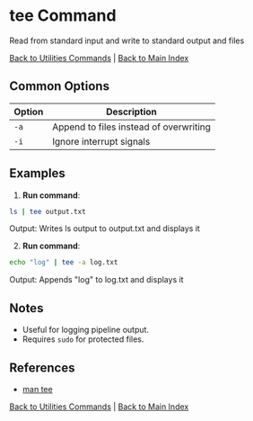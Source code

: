 # tee Command

Read from standard input and write to standard output and files

[Back to Utilities Commands](./index.md) | [Back to Main Index](../../README.md)

## Common Options

| Option | Description |
|--------|-------------|
| `-a` | Append to files instead of overwriting |
| `-i` | Ignore interrupt signals |

## Examples
1. **Run command**:
```bash
ls | tee output.txt
```
Output: Writes ls output to output.txt and displays it

2. **Run command**:
```bash
echo "log" | tee -a log.txt
```
Output: Appends "log" to log.txt and displays it


## Notes
- Useful for logging pipeline output.
- Requires `sudo` for protected files.

## References
- [man tee](https://man7.org/linux/man-pages/man1/tee.1.html)

[Back to Utilities Commands](../index.md) | [Back to Main Index](../../README.md)